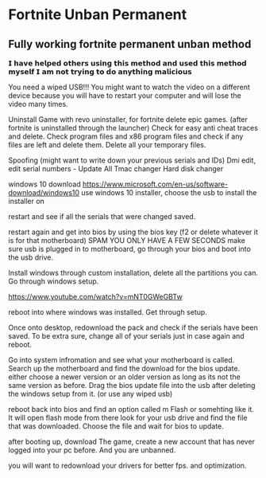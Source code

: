 # Fortnite Unban Permanent
Fully working fortnite permanent unban method
---------------------------------------------

𝗜 𝗵𝗮𝘃𝗲 𝗵𝗲𝗹𝗽𝗲𝗱 𝗼𝘁𝗵𝗲𝗿𝘀 𝘂𝘀𝗶𝗻𝗴 𝘁𝗵𝗶𝘀 𝗺𝗲𝘁𝗵𝗼𝗱 𝗮𝗻𝗱 𝘂𝘀𝗲𝗱 𝘁𝗵𝗶𝘀 𝗺𝗲𝘁𝗵𝗼𝗱 𝗺𝘆𝘀𝗲𝗹𝗳 𝗜 𝗮𝗺 𝗻𝗼𝘁 𝘁𝗿𝘆𝗶𝗻𝗴 𝘁𝗼 𝗱𝗼 𝗮𝗻𝘆𝘁𝗵𝗶𝗻𝗴 𝗺𝗮𝗹𝗶𝗰𝗶𝗼𝘂𝘀


You need a  wiped USB!!!
You might want to watch the video on a different device because you will have to restart your computer and will lose the video many times.

Uninstall Game with revo uninstaller, for fortnite delete epic games. (after fortnite is uninstalled through the launcher) 
Check for easy anti cheat traces and delete. Check program files and x86 program files and check if any files are left and delete them. Delete all your temporary files.

Spoofing (might want to write down your previous serials and IDs)
Dmi edit, edit serial numbers - Update All 
Tmac changer
Hard disk changer

windows 10 download 
https://www.microsoft.com/en-us/software-download/windows10
use windows 10 installer, choose the usb to install the installer on

restart and see if all the serials that were changed saved.

restart again and get into bios by using the bios key (f2 or delete whatever it is for that motherboard) SPAM YOU ONLY HAVE A FEW SECONDS
make sure usb is plugged in to motherboard, go through your bios and boot into the usb drive.

Install windows through custom installation, delete all the partitions you can. Go through windows setup. 

https://www.youtube.com/watch?v=mNT0GWeGBTw

reboot into where windows was installed. Get through setup.  

Once onto desktop, redownload the pack and check if the serials have been saved. 
To be extra sure, change all of your serials just in case again and reboot. 

Go into system infromation and see what your motherboard is called. 
Search up the motherboard and find the download for the bios update. either choose a newer version or an older version as long as its not the same version as before.
Drag the bios update file into the usb after deleting the windows setup from it. (or use any wiped usb)

reboot back into bios and find an option called m Flash or somehting like it. It will open flash mode
from there look for your usb drive and find the file that was downloaded. Choose the file and wait for bios to update. 

after booting up, download The game, create a new account that has never logged into your pc before. And you are unbanned.

you will want to redownload your drivers for better fps. and optimization.
